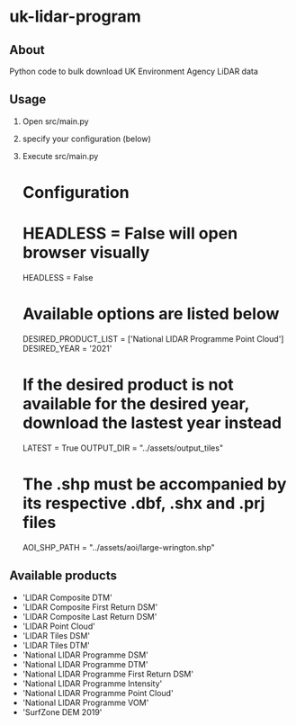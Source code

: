 # uk-lidar-program

## About

Python code to bulk download UK Environment Agency LiDAR data

## Usage

1. Open src/main.py
2. specify your configuration (below)
3. Execute src/main.py


    # Configuration

    # HEADLESS = False will open browser visually
    HEADLESS = False
    # Available options are listed below
    DESIRED_PRODUCT_LIST = ['National LIDAR Programme Point Cloud']
    DESIRED_YEAR = '2021'
    # If the desired product is not available for the desired year, download the lastest year instead
    LATEST = True
    OUTPUT_DIR = "../assets/output_tiles"
    # The .shp must be accompanied by its respective .dbf, .shx and .prj files
    AOI_SHP_PATH = "../assets/aoi/large-wrington.shp"

## Available products

- 'LIDAR Composite DTM'
- 'LIDAR Composite First Return DSM'
- 'LIDAR Composite Last Return DSM'
- 'LIDAR Point Cloud'
- 'LIDAR Tiles DSM'
- 'LIDAR Tiles DTM'
- 'National LIDAR Programme DSM'
- 'National LIDAR Programme DTM'
- 'National LIDAR Programme First Return DSM'
- 'National LIDAR Programme Intensity'
- 'National LIDAR Programme Point Cloud'
- 'National LIDAR Programme VOM'
- 'SurfZone DEM 2019'

<!---
## Original usage

    main.py ./assets/aoi/large_wrington.shp
    --odir
    ./assets/output_tiles
    --year
    2019
    --all-years
    --open-browser
    --browser
    firefox
    --verbose
    --national
--->